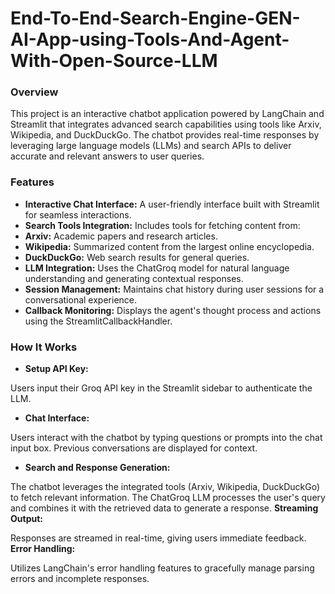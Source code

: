 # End-To-End-Search-Engine-GEN-AI-App-using-Tools-And-Agent-With-Open-Source-LLM

### Overview
This project is an interactive chatbot application powered by LangChain and Streamlit that integrates advanced search capabilities using tools like Arxiv, Wikipedia, and DuckDuckGo. The chatbot provides real-time responses by leveraging large language models (LLMs) and search APIs to deliver accurate and relevant answers to user queries.

### Features
- **Interactive Chat Interface:** A user-friendly interface built with Streamlit for seamless interactions.
- **Search Tools Integration:** Includes tools for fetching content from:
- **Arxiv:** Academic papers and research articles.
- **Wikipedia:** Summarized content from the largest online encyclopedia.
- **DuckDuckGo:** Web search results for general queries.
- **LLM Integration:** Uses the ChatGroq model for natural language understanding and generating contextual responses.
- **Session Management:** Maintains chat history during user sessions for a conversational experience.
- **Callback Monitoring:** Displays the agent's thought process and actions using the StreamlitCallbackHandler.
### How It Works
- **Setup API Key:**

Users input their Groq API key in the Streamlit sidebar to authenticate the LLM.
- **Chat Interface:**

Users interact with the chatbot by typing questions or prompts into the chat input box.
Previous conversations are displayed for context.
- **Search and Response Generation:**

The chatbot leverages the integrated tools (Arxiv, Wikipedia, DuckDuckGo) to fetch relevant information.
The ChatGroq LLM processes the user's query and combines it with the retrieved data to generate a response.
**Streaming Output:**

Responses are streamed in real-time, giving users immediate feedback.
**Error Handling:**

Utilizes LangChain's error handling features to gracefully manage parsing errors and incomplete responses.
